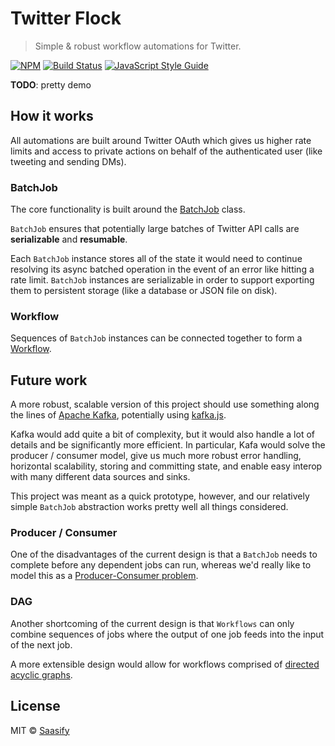 # Twitter Flock

> Simple & robust workflow automations for Twitter.

[![NPM](https://img.shields.io/npm/v/twitter-flock.svg)](https://www.npmjs.com/package/twitter-flock) [![Build Status](https://travis-ci.com/saasify-sh/twitter-flock.svg?branch=master)](https://travis-ci.com/saasify-sh/twitter-flock) [![JavaScript Style Guide](https://img.shields.io/badge/code_style-standard-brightgreen.svg)](https://standardjs.com)

**TODO**: pretty demo

## How it works

All automations are built around Twitter OAuth which gives us higher rate limits and access to private actions on behalf of the authenticated user (like tweeting and sending DMs).

### BatchJob

The core functionality is built around the [BatchJob](./lib/batch-job.js) class.

`BatchJob` ensures that potentially large batches of Twitter API calls are **serializable** and **resumable**.

Each `BatchJob` instance stores all of the state it would need to continue resolving its async batched operation in the event of an error like hitting a rate limit. `BatchJob` instances are serializable in order to support exporting them to persistent storage (like a database or JSON file on disk).

### Workflow

Sequences of `BatchJob` instances can be connected together to form a [Workflow](./lib/workflow.js).

## Future work

A more robust, scalable version of this project should use something along the lines of [Apache Kafka](https://kafka.apache.org), potentially using [kafka.js](https://kafka.js.org).

Kafka would add quite a bit of complexity, but it would also handle a lot of details and be significantly more efficient. In particular, Kafa would solve the producer / consumer model, give us much more robust error handling, horizontal scalability, storing and committing state, and enable easy interop with many different data sources and sinks.

This project was meant as a quick prototype, however, and our relatively simple `BatchJob` abstraction works pretty well all things considered.

### Producer / Consumer

One of the disadvantages of the current design is that a `BatchJob` needs to complete before any dependent jobs can run, whereas we'd really like to model this as a [Producer-Consumer problem](https://en.wikipedia.org/wiki/Producer%E2%80%93consumer_problem).

### DAG

Another shortcoming of the current design is that `Workflows` can only combine sequences of jobs where the output of one job feeds into the input of the next job.

A more extensible design would allow for workflows comprised of [directed acyclic graphs](https://en.wikipedia.org/wiki/Directed_acyclic_graph).

## License

MIT © [Saasify](https://saasify.sh)
